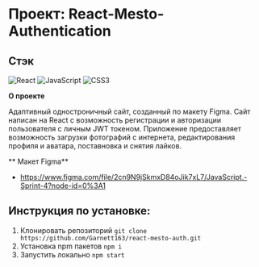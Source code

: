 # Проект: React-Mesto-Authentication

## Стэк

![React](https://img.shields.io/badge/-React-090909?style=for-the-badge&logo=React)
![JavaScript](https://img.shields.io/badge/-JavaScript-090909?style=for-the-badge&logo=JavaScript)
![CSS3](https://img.shields.io/badge/-CSS3-090909?style=for-the-badge&logo=CSS3)

**О проекте**

Адаптивный одностроничный сайт, созданный по макету Figma. Сайт написан на React с возможность регистрации и авторизации пользователя с личным JWT токеном. Приложение предоставляет возможность загрузки фотографий с интернета, редактирования профиля и аватара, поставновка и снятия лайков.

** Макет Figma**

- https://www.figma.com/file/2cn9N9jSkmxD84oJik7xL7/JavaScript.-Sprint-4?node-id=0%3A1

## Инструкция по установке:

1. Клонировать репозиторий
   `git clone https://github.com/Garnett163/react-mesto-auth.git`
2. Установка npm пакетов
   `npm i`
3. Запустить локально
   `npm start`
